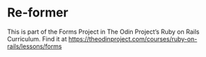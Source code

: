 # Re-former

This is part of the Forms Project in The Odin Project’s Ruby on Rails Curriculum. Find it at https://theodinproject.com/courses/ruby-on-rails/lessons/forms
